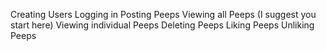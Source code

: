 Creating Users
Logging in
Posting Peeps
Viewing all Peeps (I suggest you start here)
Viewing individual Peeps
Deleting Peeps
Liking Peeps
Unliking Peeps
